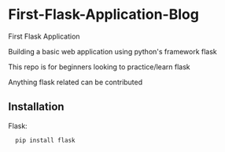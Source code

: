 # First-Flask-Application-Blog
First Flask Application

Building a basic web application using python's framework flask

This repo is for beginners looking to practice/learn flask

Anything flask related can be contributed

Installation
------------
Flask:
```
  pip install flask
```
